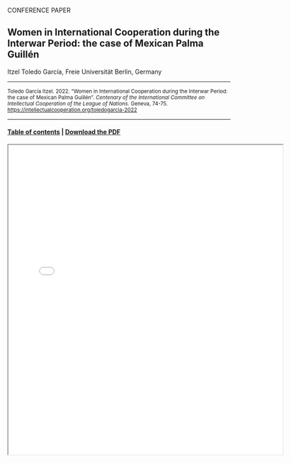 CONFERENCE PAPER

## Women in International Cooperation during the Interwar Period: the case of Mexican Palma Guillén

Itzel Toledo García, Freie Universität Berlin, Germany

<hr>

<small>Toledo García Itzel. 2022. “Women in International Cooperation during the Interwar Period: the case of Mexican Palma Guillén”. _Centenary of the International Committee on Intellectual Cooperation of the League of Nations_. Geneva, 74-75. https://intellectualcooperation.org/toledogarcia-2022</small>

<hr>

#### [Table of contents](url) |  [Download the PDF](url) 

<iframe src="files/" width="620px" height="700px">

  
  
